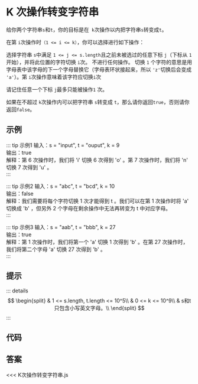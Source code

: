 #  K 次操作转变字符串
<algorithm-level level="1"/>

给你两个字符串`s`和`t`，你的目标是在` k`次操作以内把字符串`s`转变成`t`。

在第 `i`次操作时`（1 <= i <= k）`，你可以选择进行如下操作：

选择字符串 `s`中满足 `1 <= j <= s.length`且之前未被选过的任意下标 `j`（下标从 `1` 开始），并将此位置的字符切换 `i`次。
不进行任何操作。
切换 `1` 个字符的意思是用字母表中该字母的下一个字母替换它（字母表环状接起来，所以 `'z'`切换后会变成 `'a'`）。第 `i`次操作意味着该字符应切换`i`次

请记住任意一个下标 `j`最多只能被操作`1` 次。

如果在不超过 `k`次操作内可以把字符串 `s`转变成 `t`，那么请你返回`true`，否则请你返回`false`。



## 示例

::: tip 示例1
输入：s = "input", t = "ouput", k = 9<br/>
输出：true<br/>
解释：第 6 次操作时，我们将 'i' 切换 6 次得到 'o' 。第 7 次操作时，我们将 'n' 切换 7 次得到 'u' 。<br/>
:::


::: tip 示例2
输入：s = "abc", t = "bcd", k = 10<br/>
输出：false<br/>
解释：我们需要将每个字符切换 1 次才能得到 t 。我们可以在第 1 次操作时将 'a' 切换成 'b' ，但另外 2 个字母在剩余操作中无法再转变为 t 中对应字母。<br/>
::: 


::: tip 示例3
输入：s = "aab", t = "bbb", k = 27<br/>
输出：true<br/>
解释：第 1 次操作时，我们将第一个 'a' 切换 1 次得到 'b' 。在第 27 次操作时，我们将第二个字母 'a' 切换 27 次得到 'b' 。<br/>
::: 

## 提示

::: details
$$
\begin{split}
    & 1 <= s.length, t.length <= 10^5\\
    & 0 <= k <= 10^9\\
    & s和t只包含小写英文字母。\\
\end{split}
$$
:::

## 代码
<stackblitz project-id="can-convert-string-in-k-moves"/>

## 答案
<<< K次操作转变字符串.js

